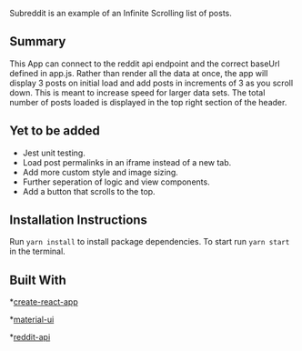 Subreddit is an example of an Infinite Scrolling list of posts.

## Summary

This App can connect to the reddit api endpoint and the correct baseUrl defined in app.js. Rather than render all the data at once, the app will display 3 posts on initial load and add posts in increments of 3 as you scroll down. This is meant to increase speed for larger data sets. The total number of posts loaded is displayed in the top right section of the header.

## Yet to be added

-   Jest unit testing.
-   Load post permalinks in an iframe instead of a new tab.
-   Add more custom style and image sizing.
-   Further seperation of logic and view components.
-   Add a button that scrolls to the top.

## Installation Instructions

Run `yarn install` to install package dependencies.
To start run `yarn start` in the terminal.

## Built With

\*[create-react-app](https://reactjs.org/)

\*[material-ui](https://material-ui.com)

\*[reddit-api](https://api.reddit.com)
